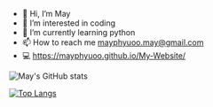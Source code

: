 - 👋 Hi, I’m May
- 👀 I’m interested in coding
- 🌱 I’m currently learning python
- 📫 How to reach me mayphyuoo.may@gmail.com
- 💻 https://mayphyuoo.github.io/My-Website/

<!---
mayP1211/mayP1211 is a ✨ special ✨ repository because its `README.md` (this file) appears on your GitHub profile.
You can click the Preview link to take a look at your changes.
--->
![May's GitHub stats](https://github-readme-stats.vercel.app/api?username=mayphyuoo&show_icons=true&theme=tokyonight&count_private=true&hide_rank=true&hide_title=true)

[![Top Langs](https://github-readme-stats.vercel.app/api/top-langs/?username=mayphyuoo&theme=tokyonight&layout=compact)](https://github.com/anuraghazra/github-readme-stats)
